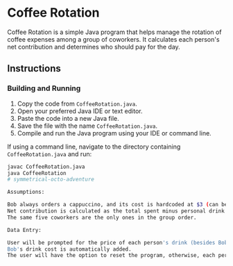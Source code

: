 # Coffee Rotation

Coffee Rotation is a simple Java program that helps manage the rotation of coffee expenses among a group of coworkers. It calculates each person's net contribution and determines who should pay for the day.

## Instructions

### Building and Running

1. Copy the code from `CoffeeRotation.java`.
2. Open your preferred Java IDE or text editor.
3. Paste the code into a new Java file.
4. Save the file with the name `CoffeeRotation.java`.
5. Compile and run the Java program using your IDE or command line.

If using a command line, navigate to the directory containing `CoffeeRotation.java` and run:

```bash
javac CoffeeRotation.java
java CoffeeRotation
# symmetrical-octo-adventure

Assumptions:

Bob always orders a cappuccino, and its cost is hardcoded at $3 (can be changed).
Net contribution is calculated as the total spent minus personal drink cost.
The same five coworkers are the only ones in the group order.

Data Entry:

User will be prompted for the price of each person's drink (besides Bob)
Bob's drink cost is automatically added.
The user will have the option to reset the program, otherwise, each persons expenses will be cumulative
